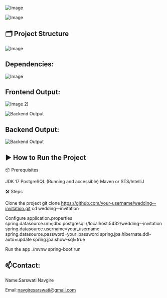 ![Image](https://github.com/user-attachments/assets/fcdd7518-1c9a-4837-8dd2-7e9813f122d1)



![Image](https://github.com/user-attachments/assets/cda9917f-c6ce-4f17-ad2d-f55b003fad26)  

🗂️ Project Structure
-------------------------------------------------------------------------------------------


![Image](https://github.com/user-attachments/assets/1babce2a-3592-4e30-b4dc-70d59cd0ef5f)  


Dependencies:
--------------------------------------------------------------------------------------------

![Image](https://github.com/user-attachments/assets/1f567f0c-a16c-43c6-bb18-8b5c883d5083)  


Frontend Output:
---------------------------------------------------------------------------------------------

![Image](https://github.com/user-attachments/assets/e2d0c96c-326d-4433-a810-beb5b4fbebfc)
2)



![Backend Output](https://github.com/user-attachments/assets/f12ecdef-1e0e-42c0-920a-6264053ed41e)

Backend Output:
-----------------------------------------------------------------------------------------------------
![Backend Output](https://github.com/user-attachments/assets/5c27f904-0613-4b0f-9706-46c0d2d5239e)


▶️ How to Run the Project
------------------------------------------------------------------------------------------------------------------------------------------------------------------------------------------------------------
📦 Prerequisites

JDK 17 PostgreSQL (Running and accessible) Maven or STS/IntelliJ

🛠️ Steps

Clone the project git clone https://github.com/your-username/wedding--invitation.git cd wedding--invitation

Configure application.properties spring.datasource.url=jdbc:postgresql://localhost:5432/wedding--invitation spring.datasource.username=your_username spring.datasource.password=your_password spring.jpa.hibernate.ddl-auto=update spring.jpa.show-sql=true

Run the app ./mvnw spring-boot:run



📫Contact:
------------------------------------------------------------------------------------------------------
Name:Sarswati Navgire

Email:navgiresarswati@gmail.com
